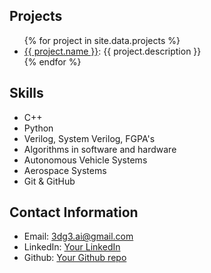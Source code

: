 ## Projects

<ul>
  {% for project in site.data.projects %}
    <li>
      <a href="{{ project.url }}">{{ project.name }}</a>: {{ project.description }}
    </li>
  {% endfor %}
</ul>

## Skills

- C++
- Python
- Verilog, System Verilog, FGPA's
- Algorithms in software and hardware 
- Autonomous Vehicle Systems
- Aerospace Systems
- Git & GitHub

## Contact Information

- Email: 3dg3.ai@gmail.com
- LinkedIn: [Your LinkedIn](https://www.linkedin.com/in/enrique-israel-h-74545236/)
- Github: [Your Github repo](https://github.com/enriqueisrael)
